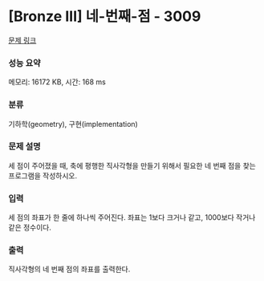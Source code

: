 # [Bronze III] 네-번째-점 - 3009 

[문제 링크](https://www.acmicpc.net/problem/3009) 

### 성능 요약

메모리: 16172 KB, 시간: 168 ms

### 분류

기하학(geometry), 구현(implementation)

### 문제 설명

세 점이 주어졌을 때, 축에 평행한 직사각형을 만들기 위해서 필요한 네 번째 점을 찾는 프로그램을 작성하시오.
### 입력 

 세 점의 좌표가 한 줄에 하나씩 주어진다. 좌표는 1보다 크거나 같고, 1000보다 작거나 같은 정수이다.
### 출력 

 직사각형의 네 번째 점의 좌표를 출력한다.


